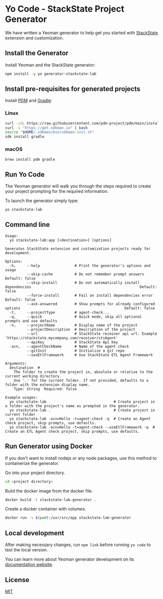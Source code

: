 # Yo Code - StackState Project Generator

We have written a Yeoman generator to help get you started with [StackState](http://stackstate.com) extension and customization.

## Install the Generator

Install Yeoman and the StackState generator:

```bash
npm install -g yo generator-stackstate-lab
```

## Install pre-requisites for generated projects

Install [PDM](https://pdm.fming.dev/latest/#installation) and [Gradle](https://gradle.org/install):

### Linux

```bash
curl -sSL https://raw.githubusercontent.com/pdm-project/pdm/main/install-pdm.py | python3 -
curl -s "https://get.sdkman.io" | bash
source "$HOME/.sdkman/bin/sdkman-init.sh"
sdk install gradle
```

### macOS

```bash
brew install pdm gradle
```

## Run Yo Code

The Yeoman generator will walk you through the steps required to create your project prompting for the required information.

To launch the generator simply type:

```bash
yo stackstate-lab
```

## Command line

```
Usage:
  yo stackstate-lab:app [<destination>] [options]

Generates StackState extension and customization projects ready for development.

Options:
  -h,     --help                # Print the generator's options and usage
          --skip-cache          # Do not remember prompt answers                                                             Default: false
          --skip-install        # Do not automatically install dependencies                                                  Default: false
          --force-install       # Fail on install dependencies error                                                         Default: false
          --ask-answered        # Show prompts for already configured options                                                Default: false
  -t,     --projectType         # agent-check...
  -q,     --quick               # Quick mode, skip all optional prompts and use defaults
  -n,     --projectName         # Display name of the project
          --projectDescription  # Description of the project
          --url                 # StackState receiver api url. Example 'https://stackstate.mycompany.com/receiver/stsAgent'
          --apiKey              # StackState Api Key
  -acn,   --agentCheckName      # Name of the agent check
          --gitInit             # Initialize a git repo
          --useEtlFramework     # Use StackState ETL Agent Framework

Arguments:
  destination  # 
    The folder to create the project in, absolute or relative to the current working directory.
    Use '.' for the current folder. If not provided, defaults to a folder with the extension display name.
    Type: String  Required: false

Example usages:
  yo stackstate-lab                               # Create project in a folder with the project's name as prompted in the generator.
  yo stackstate-lab .                             # Create project in current folder
  yo stackstate-lab -acn=Hello -t=agent-check -q  # Create an Agent check project, skip prompts, use defaults.
  yo stackstate-lab -acn=Hello -t=agent-check --useEtlFramework -q  # Create an ETL Agent check project, skip prompts, use defaults.
```

## Run Generator using Docker

If you don't want to install nodejs or any node packages, use this method to containerize the generator.

Go into your project directory.

```bash
cd <project directory>
```

Build the docker image from the docker file.

```bash
docker build -t stackstate-lab-generator .
```

Create a docker container with volumes.

```bash
docker run -v $(pwd):/usr/src/app stackstate-lab-generator
```

## Local development

After making necessary changes, run `npm link` before running `yo code` to
test the local version.

You can learn more about Yeoman generator development on its
[documentation website](https://yeoman.io/authoring/index.html).


## License

[MIT](LICENSE)
